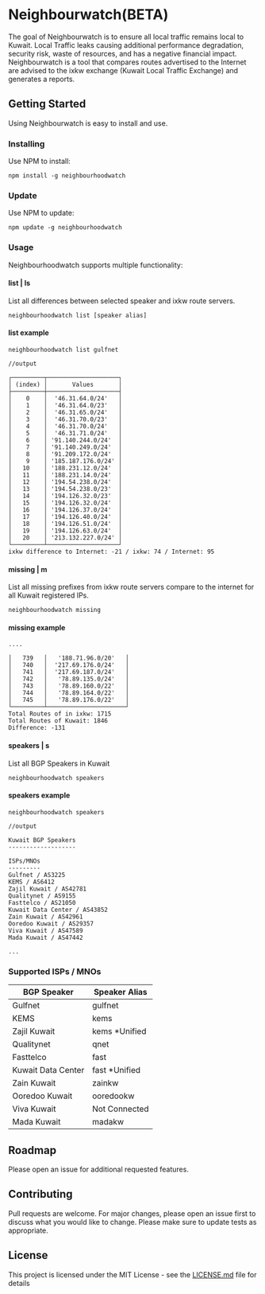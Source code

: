 # Neighbourwatch(BETA)
The goal of Neighbourwatch is to ensure all local traffic remains local to Kuwait. Local Traffic leaks causing additional performance degradation, security risk, waste of resources, and has a negative financial impact. Neighbourwatch is a tool that compares routes advertised to the Internet are advised to the ixkw exchange (Kuwait Local Traffic Exchange) and generates a reports.

## Getting Started
Using Neighbourwatch is easy to install and use.

### Installing
Use NPM to install:
```
npm install -g neighbourhoodwatch
```

### Update
Use NPM to update:
```
npm update -g neighbourhoodwatch
```

### Usage
Neighbourhoodwatch supports multiple functionality:

#### list | ls
List all differences between selected speaker and ixkw route servers.
```
neighbourhoodwatch list [speaker alias]
```
#### list example
```
neighbourhoodwatch list gulfnet

//output

┌─────────┬────────────────────┐
│ (index) │       Values       │
├─────────┼────────────────────┤
│    0    │  '46.31.64.0/24'   │
│    1    │  '46.31.64.0/23'   │
│    2    │  '46.31.65.0/24'   │
│    3    │  '46.31.70.0/23'   │
│    4    │  '46.31.70.0/24'   │
│    5    │  '46.31.71.0/24'   │
│    6    │ '91.140.244.0/24'  │
│    7    │ '91.140.249.0/24'  │
│    8    │ '91.209.172.0/24'  │
│    9    │ '185.187.176.0/24' │
│   10    │ '188.231.12.0/24'  │
│   11    │ '188.231.14.0/24'  │
│   12    │ '194.54.238.0/24'  │
│   13    │ '194.54.238.0/23'  │
│   14    │ '194.126.32.0/23'  │
│   15    │ '194.126.32.0/24'  │
│   16    │ '194.126.37.0/24'  │
│   17    │ '194.126.40.0/24'  │
│   18    │ '194.126.51.0/24'  │
│   19    │ '194.126.63.0/24'  │
│   20    │ '213.132.227.0/24' │
└─────────┴────────────────────┘
ixkw difference to Internet: -21 / ixkw: 74 / Internet: 95
```

#### missing | m
List all missing prefixes from ixkw route servers compare to the internet for all Kuwait registered IPs.
```
neighbourhoodwatch missing
```
#### missing example
```
....

│   739   │   '188.71.96.0/20'   │
│   740   │  '217.69.176.0/24'   │
│   741   │  '217.69.187.0/24'   │
│   742   │   '78.89.135.0/24'   │
│   743   │   '78.89.160.0/22'   │
│   744   │   '78.89.164.0/22'   │
│   745   │   '78.89.176.0/22'   │
└─────────┴──────────────────────┘
Total Routes of in ixkw: 1715
Total Routes of Kuwait: 1846
Difference: -131
```
#### speakers | s
List all BGP Speakers in Kuwait
```
neighbourhoodwatch speakers
```
#### speakers example
```
neighbourhoodwatch speakers

//output

Kuwait BGP Speakers
-------------------

ISPs/MNOs
---------
Gulfnet / AS3225
KEMS / AS6412
Zajil Kuwait / AS42781
Qualitynet / AS9155
Fasttelco / AS21050
Kuwait Data Center / AS43852
Zain Kuwait / AS42961
Ooredoo Kuwait / AS29357
Viva Kuwait / AS47589
Mada Kuwait / AS47442

...
```

### Supported ISPs / MNOs
| BGP Speaker   | Speaker Alias     |
| ------------- | -------------     |
| Gulfnet       | gulfnet           |
| KEMS          | kems              |
| Zajil Kuwait  | kems  *Unified    |
| Qualitynet    | qnet              |
| Fasttelco     | fast              |
| Kuwait Data Center| fast *Unified |
| Zain Kuwait   | zainkw            | 
| Ooredoo Kuwait| ooredookw         |  
| Viva Kuwait   | Not Connected     | 
| Mada Kuwait   | madakw            |

## Roadmap
Please open an issue for additional requested features.

## Contributing
Pull requests are welcome. For major changes, please open an issue first to discuss what you would like to change.
Please make sure to update tests as appropriate.

## License
This project is licensed under the MIT License - see the [LICENSE.md](LICENSE.md) file for details
